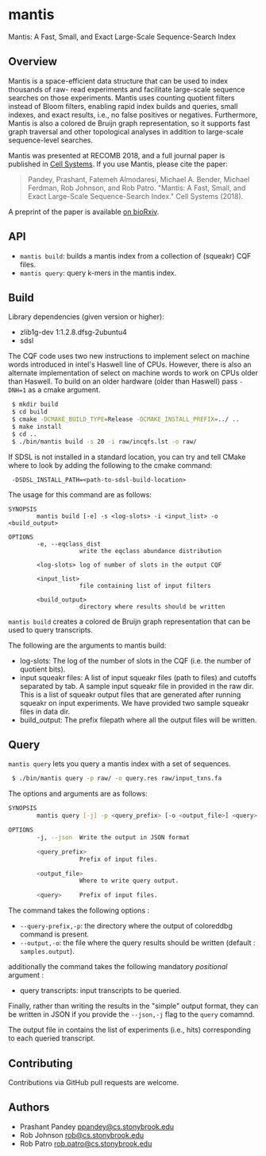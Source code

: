 # mantis
Mantis: A Fast, Small, and Exact Large-Scale Sequence-Search Index

Overview
--------

Mantis is a space-efficient data structure that can be used to index thousands of raw-
read experiments and facilitate large-scale sequence searches on those experiments. Mantis uses counting quotient
filters instead of Bloom filters, enabling rapid index builds and queries, small indexes, and exact results, i.e., no
false positives or negatives. Furthermore, Mantis is also a colored de Bruijn graph representation, so it supports fast
graph traversal and other topological analyses in addition to large-scale sequence-level searches.

Mantis was presented at RECOMB 2018, and a full journal paper is published in [Cell Systems](https://www.cell.com/cell-systems/abstract/S2405-4712(18)30239-4).  If you use Mantis, please cite the paper:

>Pandey, Prashant, Fatemeh Almodaresi, Michael A. Bender, Michael Ferdman, Rob Johnson, and Rob Patro. "Mantis: A Fast, Small, and Exact Large-Scale Sequence-Search Index." Cell Systems (2018).

A preprint of the paper is available [on bioRxiv](https://www.biorxiv.org/content/biorxiv/early/2017/11/10/217372.full.pdf).

API
--------
* `mantis build`: builds a mantis index from a collection of (squeakr) CQF files.
* `mantis query`: query k-mers in the mantis index.

Build
-------

Library dependencies (given version or higher):
 - zlib1g-dev 1:1.2.8.dfsg-2ubuntu4
 - sdsl

The CQF code uses two new instructions to implement select on machine words
introduced in intel's Haswell line of CPUs. However, there is also an alternate
implementation of select on machine words to work on CPUs older than Haswell.
To build on an older hardware (older than Haswell) pass `-DNH=1` as a cmake argument.

```bash
 $ mkdir build
 $ cd build
 $ cmake -DCMAKE_BUILD_TYPE=Release -DCMAKE_INSTALL_PREFIX=../ ..
 $ make install
 $ cd ..
 $ ./bin/mantis build -s 20 -i raw/incqfs.lst -o raw/
```

If SDSL is not installed in a standard location, you can try and tell CMake where to look by adding
the following to the cmake command:

```
 -DSDSL_INSTALL_PATH=<path-to-sdsl-build-location>
```

The usage for this command are as follows:

```
SYNOPSIS
        mantis build [-e] -s <log-slots> -i <input_list> -o <build_output>

OPTIONS
        -e, --eqclass_dist
                    write the eqclass abundance distribution

        <log-slots> log of number of slots in the output CQF

        <input_list>
                    file containing list of input filters

        <build_output>
                    directory where results should be written
```

`mantis build` creates a colored de Bruijn graph representation that can be used to query transcripts.

The following are the arguments to mantis build:
 - log-slots: The log of the number of slots in the CQF (i.e. the number of quotient bits).
 - input squeakr files: A list of input squeakr files (path to files) and cutoffs separated by tab. A sample input squeakr file in provided in the raw dir. This is a list of squeakr output files that are generated after running squeakr on input experiments. We have provided two sample squeakr files in data dir.
 - build_output: The prefix filepath where all the output files will be written.

Query
-------

`mantis query` lets you query a mantis index with a set of sequences.

```bash
 $ ./bin/mantis query -p raw/ -o query.res raw/input_txns.fa
```

The options and arguments are as follows:

```bash
SYNOPSIS
        mantis query [-j] -p <query_prefix> [-o <output_file>] <query>

OPTIONS
        -j, --json  Write the output in JSON format

        <query_prefix>
                    Prefix of input files.

        <output_file>
                    Where to write query output.

        <query>     Prefix of input files.
```

 The command takes the following options :
 - `--query-prefix,-p`: the directory where the output of coloreddbg command is present.
 - `--output,-o`: the file where the query results should be written (default : `samples.output`).
 
 additionally the command takes the following mandatory _positional_ argument :
 - query transcripts: input transcripts to be queried.

 Finally, rather than writing the results in the "simple" output format, they can be written in JSON if you
 provide the `--json,-j` flag to the `query` comamnd.
 
The output file in contains the list of experiments (i.e., hits) corresponding to each queried transcript.

Contributing
------------
Contributions via GitHub pull requests are welcome.

Authors
-------
- Prashant Pandey <ppandey@cs.stonybrook.edu>
- Rob Johnson <rob@cs.stonybrook.edu>
- Rob Patro <rob.patro@cs.stonybrook.edu>
